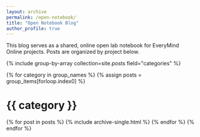 ```yaml
---
layout: archive
permalink: /open-notebook/
title: "Open Notebook Blog"
author_profile: true
---
```


This blog serves as a shared, online open lab notebook for EveryMind Online projects. Posts are organized by project below. 

{% include group-by-array collection=site.posts field="categories" %}

{% for category in group_names %}
  {% assign posts = group_items[forloop.index0] %}
  <h1 id="{{ category | slugify }}" class="archive__subtitle">{{ category }}</h1>
  {% for post in posts %}
    {% include archive-single.html %}
  {% endfor %}
{% endfor %}
